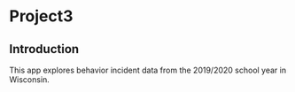 # Project3

## Introduction
This app explores behavior incident data from the 2019/2020 school year in Wisconsin.
